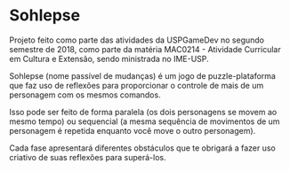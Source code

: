 # Sohlepse
Projeto feito como parte das atividades da USPGameDev no segundo semestre de 2018, como parte da matéria MAC0214 - Atividade Curricular em Cultura e Extensão, sendo ministrada no IME-USP.

Sohlepse (nome passível de mudanças) é um jogo de puzzle-plataforma que faz uso de reflexões para proporcionar o controle de mais de um personagem com os mesmos comandos.

Isso pode ser feito de forma paralela (os dois personagens se movem ao mesmo tempo) ou sequencial (a mesma sequência de movimentos de um personagem é repetida enquanto você move o outro personagem).

Cada fase apresentará diferentes obstáculos que te obrigará a fazer uso criativo de suas reflexões para superá-los.
